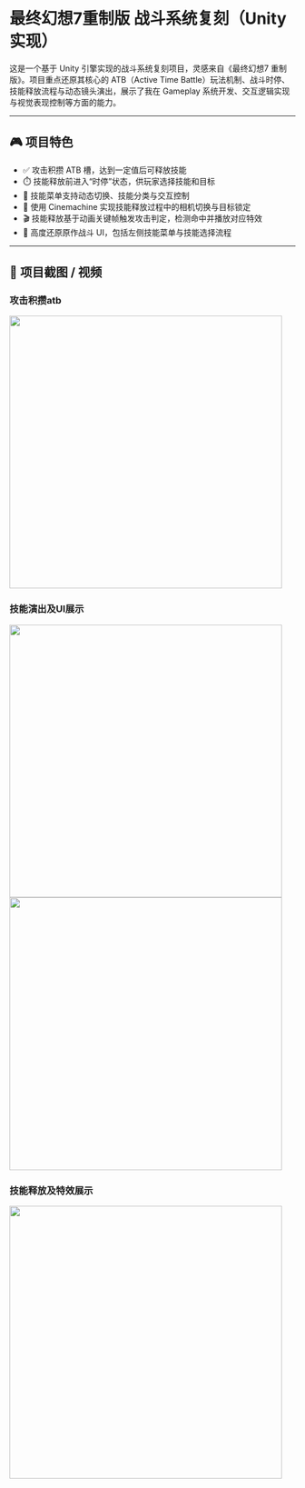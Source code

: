 # 最终幻想7重制版 战斗系统复刻（Unity 实现）

这是一个基于 Unity 引擎实现的战斗系统复刻项目，灵感来自《最终幻想7 重制版》。项目重点还原其核心的 ATB（Active Time Battle）玩法机制、战斗时停、技能释放流程与动态镜头演出，展示了我在 Gameplay 系统开发、交互逻辑实现与视觉表现控制等方面的能力。

---

## 🎮 项目特色

- ✅ 攻击积攒 ATB 槽，达到一定值后可释放技能  
- ⏱️ 技能释放前进入“时停”状态，供玩家选择技能和目标  
- 🧠 技能菜单支持动态切换、技能分类与交互控制  
- 🎥 使用 Cinemachine 实现技能释放过程中的相机切换与目标锁定  
- 🎬 技能释放基于动画关键帧触发攻击判定，检测命中并播放对应特效  
- 🎨 高度还原原作战斗 UI，包括左侧技能菜单与技能选择流程  
---

## 📸 项目截图 / 视频

### 攻击积攒atb

<img src="https://github.com/user-attachments/assets/b390c592-7015-4183-a6e7-d2ef8541c3a0" width="480"/>

### 技能演出及UI展示 

<img src="https://github.com/user-attachments/assets/5f3fe860-ce30-4393-96ef-56f52a83168c" width="480"/>
<img src="https://github.com/user-attachments/assets/e8bca7e3-3707-417f-9238-27b3650fa259" width="480"/>

### 技能释放及特效展示

<img src="https://github.com/user-attachments/assets/c36fb9df-d2b3-42fb-9c03-162bb687ead5" width="480"/>
